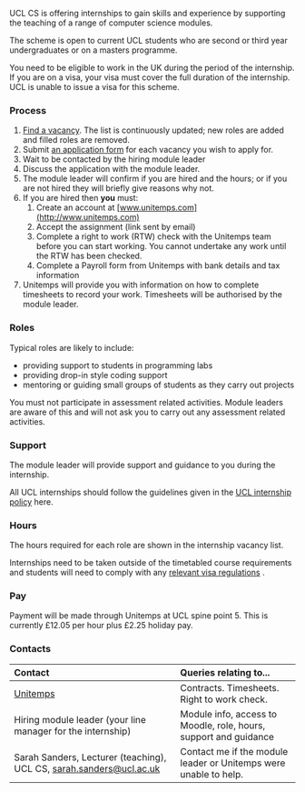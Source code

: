 UCL CS is offering internships to gain skills and experience by supporting the teaching of a range of computer science modules.

The scheme is open to current UCL students who are second or third year undergraduates or on a masters programme.

You need to be eligible to work in the UK during the period of the internship. If you are on a visa, your visa must
cover the full duration of the internship. UCL is unable to issue a visa for this scheme.
### Process

1. [Find a vacancy](https://docs.google.com/spreadsheets/d/1i-dtPKUHxlW93iTH4jn-ZN5wU8cUdoKnFMJ-PunvSy8). The list is
continuously updated; new roles are added and filled roles are removed.
2. Submit [an application form](https://forms.gle/qTWCLtKUMCpWQbL87) for each
   vacancy you wish to apply for.
3. Wait to be contacted by the hiring module leader
4. Discuss the application with the module leader.
5. The module leader will confirm if you are hired and the hours; or if you are not hired they will briefly give reasons
   why not.
6. If you are hired then **you** must:
    1. Create an account at [www.unitemps.com](http://www.unitemps.com)
    2. Accept the assignment (link sent by email)
    3. Complete a right to work (RTW) check with the Unitemps team before you can start working. You cannot undertake
       any work until the RTW has been checked.
    4. Complete a Payroll form from Unitemps with bank details and tax information
7. Unitemps will provide you with information on how to complete timesheets to record your work. Timesheets will be
   authorised by the module leader.

### Roles
Typical roles are likely to include:

- providing support to students in programming labs
- providing drop-in style coding support
- mentoring or guiding small groups of students as they carry out projects

You must not participate in assessment related activities. Module leaders are aware of this and will not ask you to
carry out any assessment related activities.

### Support

The module leader will provide support and guidance to you during the internship.

All UCL internships should follow the guidelines given in
the [UCL internship policy](https://www.ucl.ac.uk/human-resources/internships-work-experience-and-volunteering-policy#definitions)
here.

### Hours

The hours required for each role are shown in the internship vacancy list.

Internships need to be taken outside of the timetabled course requirements and students will need to comply with
any [relevant visa regulations](https://www.ucl.ac.uk/students/immigration-and-visas/working-uk/working-during-your-studies)
.

### Pay

Payment will be made through Unitemps at UCL spine point 5. This is currently £12.05 per hour plus £2.25 holiday pay.

### Contacts

| Contact                                                                                               | Queries relating to...                                           |
|:------------------------------------------------------------------------------------------------------|:-----------------------------------------------------------------|
| [Unitemps](www.unitemps.com)                                                                          | Contracts. Timesheets. Right to work check.                      |
| Hiring module leader (your line manager for the internship)                                           | Module info, access to Moodle, role, hours, support and guidance |
| Sarah Sanders, Lecturer (teaching), UCL CS, [sarah.sanders@ucl.ac.uk](mailto:sarah.sanders@ucl.ac.uk) | Contact me if the module leader or Unitemps were unable to help. |


